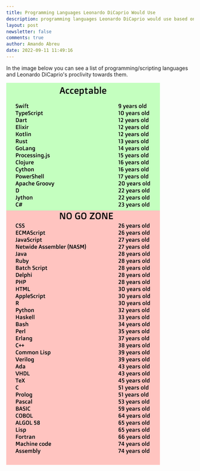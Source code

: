 ```yaml
---
title: Programming Languages Leonardo DiCaprio Would Use
description: programming languages Leonardo DiCaprio would use based on how old they are
layout: post
newsletter: false
comments: true
author: Amando Abreu
date: 2022-09-11 11:49:16
---
```

In the image below you can see a list of programming/scripting languages and Leonardo DiCaprio's proclivity towards them. 

![](/assets/images/posts/languages-leo.jpg)